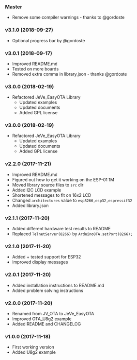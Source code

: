 ### Master

  * Remove some compiler warnings - thanks to @gordoste
  
### v3.1.0 (2018-09-27)
  
  * Optional progress bar by @gordoste

### v3.0.1 (2018-09-17)

  * Improved README.md
  * Tested on more boards
  * Removed extra comma in library.json - thanks @gordoste

### v3.0.0 (2018-02-19)

  * Refactored JeVe_EasyOTA Library
	* Updated examples
	* Updated documents
	* Added GPL license
	
### v3.0.0 (2018-02-19)

  * Refactored JeVe_EasyOTA Library
	* Updated examples
	* Updated documents
	* Added GPL license

### v2.2.0 (2017-11-21)

  * Improved README.md
  * Figured out how to get it working on the ESP-01 1M
  * Moved library source files to `src` dir
  * Added I2C LCD example
  * Shortened messages to fit on 16x2 LCD
  * Changed `architectures` value to `esp8266,esp32,espressif32`
  * Added library.json

### v2.1.1 (2017-11-20)

  * Added different hardware test results to README
  * Replaced `TelnetServer(8266)` by `ArduinoOTA.setPort(8266);`

### v2.1.0 (2017-11-20)

  * Added + tested support for ESP32
  * Improved display messages

### v2.0.1 (2017-11-20)

  * Added installation instructions to README.md
  * Added problem solving instructions

### v2.0.0 (2017-11-20)

  * Renamed from JV_OTA to JeVe_EasyOTA
  * Improved OTA_U8g2 example
  * Added README and CHANGELOG

### v1.0.0 (2017-11-18)

  * First working version
  * Added U8g2 example
